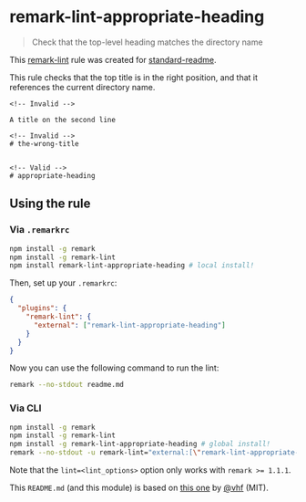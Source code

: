 # remark-lint-appropriate-heading

> Check that the top-level heading matches the directory name

This [remark-lint](https://github.com/wooorm/remark-lint) rule was created for [standard-readme](//github.com/RichardLitt/standard-readme).

This rule checks that the top title is in the right position, and that it references the current directory name.

```Text
<!-- Invalid -->

A title on the second line

<!-- Invalid -->
# the-wrong-title


<!-- Valid -->
# appropriate-heading
```

## Using the rule

### Via `.remarkrc`

```bash
npm install -g remark
npm install -g remark-lint
npm install remark-lint-appropriate-heading # local install!
```

Then, set up your `.remarkrc`:

```JSON
{
  "plugins": {
    "remark-lint": {
      "external": ["remark-lint-appropriate-heading"]
    }
  }
}
```

Now you can use the following command to run the lint:

```bash
remark --no-stdout readme.md
```

### Via CLI

```bash
npm install -g remark
npm install -g remark-lint
npm install -g remark-lint-appropriate-heading # global install!
remark --no-stdout -u remark-lint="external:[\"remark-lint-appropriate-heading\"]" readme.md
```

Note that the `lint=<lint_options>` option only works with `remark >= 1.1.1`.

This `README.md` (and this module) is based on [this one](https://github.com/vhf/remark-lint-no-empty-sections) by [@vhf](https://github.com/vhf) (MIT).
